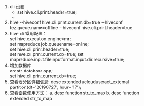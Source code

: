 
1. cli 设置
   * set hive.cli.print.header=true;
   * 
2. hive --hiveconf hive.cli.print.current.db=true --hiveconf tez.queue.name=offline --hiveconf hive.cli.print.header=true
3. hive cli 常用配置：  
set hive.execution.engine=mr;  
set mapreduce.job.queuename=online;  
set hive.cli.print.header=true;  
set hive.cli.print.current.db=true;
set mapreduce.input.fileinputformat.input.dir.recursive=true;
4. 增加数据库  
create database app;  
set hive.cli.print.current.db=true;
5. 查看表分区详细信息: desc extended uclouduseract_external partition(dt='20190727', hour='17');
6. 查看函数使用方式：
a. desc function str_to_map
b. desc function extended str_to_map
